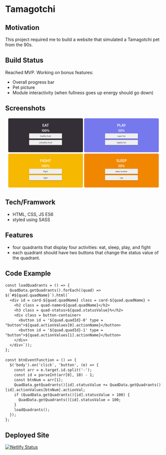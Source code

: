 # Tamagotchi
    
## Motivation

This project required me to build a website that simulated a Tamagotchi pet from the 90s. 

## Build Status

Reached MVP. Working on bonus features:
- Overall progress bar
- Pet picture
- Module interactivity (when fullness goes up energy should go down)

## Screenshots

![Alt text](/src/images/tamagotchi.png "Tamagotchi Website")

## Tech/Framwork

- HTML, CSS, JS ES6
- styled using SASS

## Features

- four quadrants that display four activities: eat, sleep, play, and fight
- each quadrant should have two buttons that change the status value of the quadrant.

## Code Example 
```
const loadQuadrants = () => {
  QuadData.getQuadrants().forEach((quad) => $(`#${quad.quadName}`).html(`
  <div id = card-${quad.quadName} class = card-${quad.quadName} >
    <h2 class = quad-name>${quad.quadName}</h2>
    <h3 class = quad-status>${quad.statusValue}%</h2>
    <div class = button-container>
      <button id = '${quad.quadId}-0' type = "button">${quad.actionValues[0].actionName}</button>
      <button id = '${quad.quadId}-1' type = "button">${quad.actionValues[1].actionName}</button>
    </div>
  </div>`));
};

const btnEventFunction = () => {
  $('body').on('click', 'button', (e) => {
    const arr = e.target.id.split('-');
    const id = parseInt(arr[0], 10) - 1;
    const btnNum = arr[1];
    QuadData.getQuadrants()[id].statusValue += QuadData.getQuadrants()[id].actionValues[btnNum].actionVal;
    if (QuadData.getQuadrants()[id].statusValue > 100) {
      QuadData.getQuadrants()[id].statusValue = 100;
    }
    loadQuadrants();
  });
};
```

## Deployed Site

[![Netlify Status](https://api.netlify.com/api/v1/badges/821f67f3-fa19-4ca8-a962-1397efd3626e/deploy-status)](https://app.netlify.com/sites/tamagotchi-cc/deploys)

